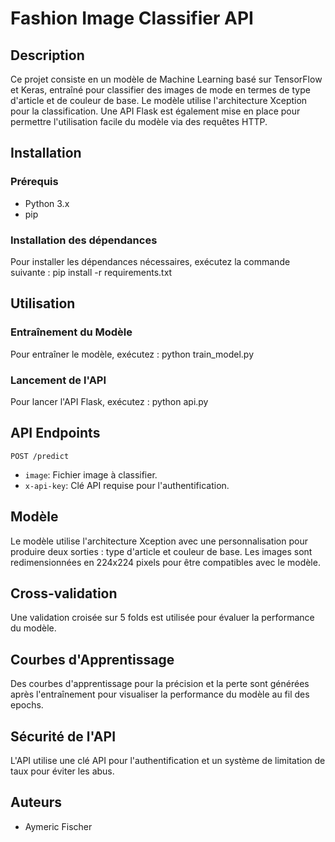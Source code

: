 # Fashion Image Classifier API

## Description

Ce projet consiste en un modèle de Machine Learning basé sur TensorFlow et Keras, entraîné pour classifier des images de mode en termes de type d'article et de couleur de base. Le modèle utilise l'architecture Xception pour la classification. Une API Flask est également mise en place pour permettre l'utilisation facile du modèle via des requêtes HTTP.

## Installation

### Prérequis

- Python 3.x
- pip

### Installation des dépendances

Pour installer les dépendances nécessaires, exécutez la commande suivante :
pip install -r requirements.txt

## Utilisation

### Entraînement du Modèle

Pour entraîner le modèle, exécutez :
python train_model.py

### Lancement de l'API

Pour lancer l'API Flask, exécutez :
python api.py


## API Endpoints

`POST /predict`
- `image`: Fichier image à classifier.
- `x-api-key`: Clé API requise pour l'authentification.

## Modèle

Le modèle utilise l'architecture Xception avec une personnalisation pour produire deux sorties : type d'article et couleur de base. Les images sont redimensionnées en 224x224 pixels pour être compatibles avec le modèle.

## Cross-validation

Une validation croisée sur 5 folds est utilisée pour évaluer la performance du modèle.

## Courbes d'Apprentissage

Des courbes d'apprentissage pour la précision et la perte sont générées après l'entraînement pour visualiser la performance du modèle au fil des epochs.

## Sécurité de l'API

L'API utilise une clé API pour l'authentification et un système de limitation de taux pour éviter les abus.

## Auteurs

- Aymeric Fischer
